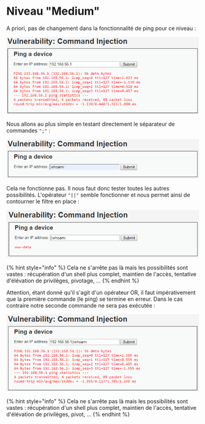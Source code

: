 # Niveau "Medium"

A priori, pas de changement dans la fonctionnalité de ping pour ce niveau :

![](<../../../../.gitbook/assets/4a5a279f278e5d0ebb27a28c0a2f4112 (2) (1).png>)

Nous allons au plus simple en testant directement le séparateur de commandes `";"` :

![](../../../../.gitbook/assets/fc266b20d0d53f89d2c8f7bd75b4aea5.png)

Cela ne fonctionne pas. Il nous faut donc tester toutes les autres possibilités. L'opérateur `"||"` semble fonctionner et nous permet ainsi de contourner le filtre en place :

![](../../../../.gitbook/assets/b89228d11bc0daef42bdc31e94d5148e.png)

{% hint style="info" %}
Cela ne s'arrête pas là mais les possibilités sont vastes : récupération d'un shell plus complet, maintien de l'accès, tentative d'élévation de privilèges, pivotage, ...
{% endhint %}

Attention, étant donné qu'il s'agit d'un opérateur OR, il faut impérativement que la première commande (le ping) se termine en erreur. Dans le cas contraire notre seconde commande ne sera pas exécutée :

![](../../../../.gitbook/assets/d1408ca550ee85ed0a90cea37298f6e0.png)

{% hint style="info" %}
Cela ne s'arrête pas là mais les possibilités sont vastes : récupération d'un shell plus complet, maintien de l'accès, tentative d'élévation de privilèges, pivot, ...
{% endhint %}
